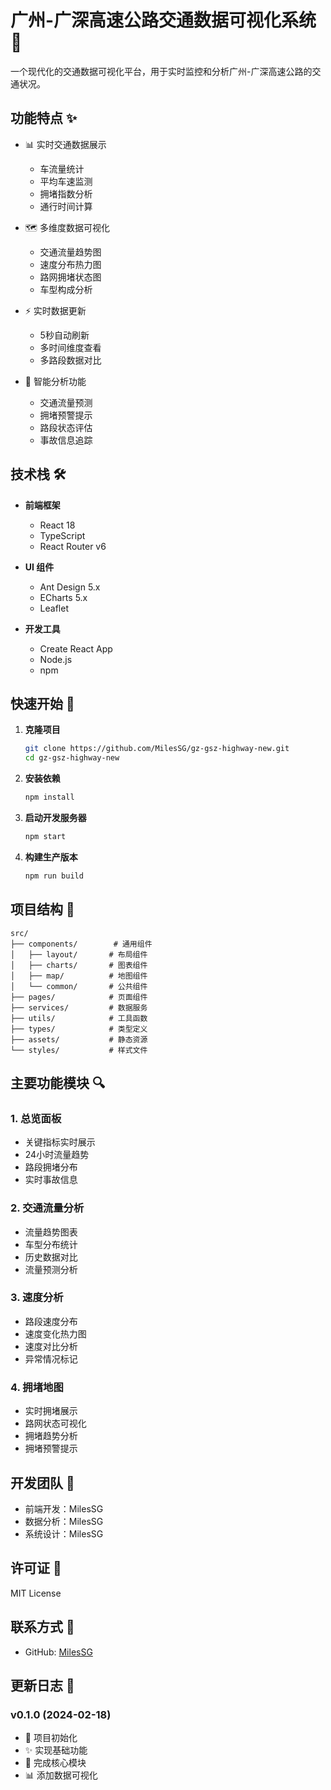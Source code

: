 # 广州-广深高速公路交通数据可视化系统 🚗

一个现代化的交通数据可视化平台，用于实时监控和分析广州-广深高速公路的交通状况。

## 功能特点 ✨

- 📊 实时交通数据展示
  - 车流量统计
  - 平均车速监测
  - 拥堵指数分析
  - 通行时间计算

- 🗺️ 多维度数据可视化
  - 交通流量趋势图
  - 速度分布热力图
  - 路网拥堵状态图
  - 车型构成分析

- ⚡ 实时数据更新
  - 5秒自动刷新
  - 多时间维度查看
  - 多路段数据对比

- 🎯 智能分析功能
  - 交通流量预测
  - 拥堵预警提示
  - 路段状态评估
  - 事故信息追踪

## 技术栈 🛠️

- **前端框架**
  - React 18
  - TypeScript
  - React Router v6

- **UI 组件**
  - Ant Design 5.x
  - ECharts 5.x
  - Leaflet

- **开发工具**
  - Create React App
  - Node.js
  - npm

## 快速开始 🚀

1. **克隆项目**
   ```bash
   git clone https://github.com/MilesSG/gz-gsz-highway-new.git
   cd gz-gsz-highway-new
   ```

2. **安装依赖**
   ```bash
   npm install
   ```

3. **启动开发服务器**
   ```bash
   npm start
   ```

4. **构建生产版本**
   ```bash
   npm run build
   ```

## 项目结构 📁

```
src/
├── components/        # 通用组件
│   ├── layout/       # 布局组件
│   ├── charts/       # 图表组件
│   ├── map/          # 地图组件
│   └── common/       # 公共组件
├── pages/            # 页面组件
├── services/         # 数据服务
├── utils/            # 工具函数
├── types/            # 类型定义
├── assets/           # 静态资源
└── styles/           # 样式文件
```

## 主要功能模块 🔍

### 1. 总览面板
- 关键指标实时展示
- 24小时流量趋势
- 路段拥堵分布
- 实时事故信息

### 2. 交通流量分析
- 流量趋势图表
- 车型分布统计
- 历史数据对比
- 流量预测分析

### 3. 速度分析
- 路段速度分布
- 速度变化热力图
- 速度对比分析
- 异常情况标记

### 4. 拥堵地图
- 实时拥堵展示
- 路网状态可视化
- 拥堵趋势分析
- 拥堵预警提示

## 开发团队 👥

- 前端开发：MilesSG
- 数据分析：MilesSG
- 系统设计：MilesSG

## 许可证 📄

MIT License

## 联系方式 📧

- GitHub: [MilesSG](https://github.com/MilesSG)

## 更新日志 📝

### v0.1.0 (2024-02-18)
- 🎉 项目初始化
- ✨ 实现基础功能
- 🔧 完成核心模块
- 📊 添加数据可视化 